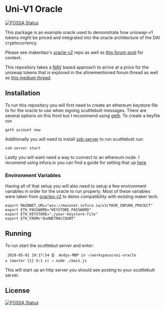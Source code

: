 # Uni-V1 Oracle
[![FOSSA Status](https://app.fossa.io/api/projects/git%2Bgithub.com%2Ftamccall%2Funi-oracle.svg?type=shield)](https://app.fossa.io/projects/git%2Bgithub.com%2Ftamccall%2Funi-oracle?ref=badge_shield)


This package is an example oracle used to demonstrate how uniswap-v1 tokens might be priced and integrated into the
oracle architecture of the DAI cryptocurrency.

Please see makerdao's [oracle-v2](https://github.com/makerdao/oracles-v2) repo as well as [this forum post](https://forum.makerdao.com/t/dai-eth-uni-v1-oracle-discussion/2146/3?u=andy_mccall) for context.

This repository takes a [NAV](https://www.investopedia.com/terms/n/nav.asp) based approach to arrive at a price for the 
uniswap tokens that is explored in the aforementioned forum thread as well as [this medium thread](https://medium.com/@pintail/understanding-uniswap-returns-cc593f3499ef).

## Installation

To run this repository you will first need to create an ethereum keystore file to for the oracle to use when signing 
scuttlebutt messages. There are several options on this front but I recommend using [geth](https://geth.ethereum.org/docs/install-and-build/installing-geth). To create a keyfile run

```
geth account new
```

Additionally you will need to install [ssb-server](https://www.npmjs.com/package/ssb-server) to run scuttlebutt run:

```
ssb-server start
``` 

Lastly you will want need a way to connect to an ethereum node. I recomend using infura.io you can find a guide for 
setting that up [here](https://blog.infura.io/getting-started-with-infura-28e41844cc89/)

### Environment Variables

Having all of that setup you will also need to setup a few environment variables in order for the oracle to run properly.
Most of these variables were taken from [oracles-v2](https://github.com/makerdao/oracles-v2) to demo compatibility
with existing maker tech.

```
export MAINNET_URL="wss://mainnet.infura.io/v3/YOUR_INFURA_PROJECT"
export ETH_PASSWORD="KEYSTORE_PASSWORD"
export ETH_KEYSTORE="./your-keystore-file"
export ETH_FROM="0xANETHACCOUNT"
```

## Running

To run start the scuttlebut server and enter:

```
 2020-05-01 19:17:54 ⌚  Andys-MBP in ~/workspace/uni-oracle
± |master {1} U:1 ✗| → node ./main.js 
```

This will start up an http server you should see posting to your scuttlebutt server.


## License
[![FOSSA Status](https://app.fossa.io/api/projects/git%2Bgithub.com%2Ftamccall%2Funi-oracle.svg?type=large)](https://app.fossa.io/projects/git%2Bgithub.com%2Ftamccall%2Funi-oracle?ref=badge_large)